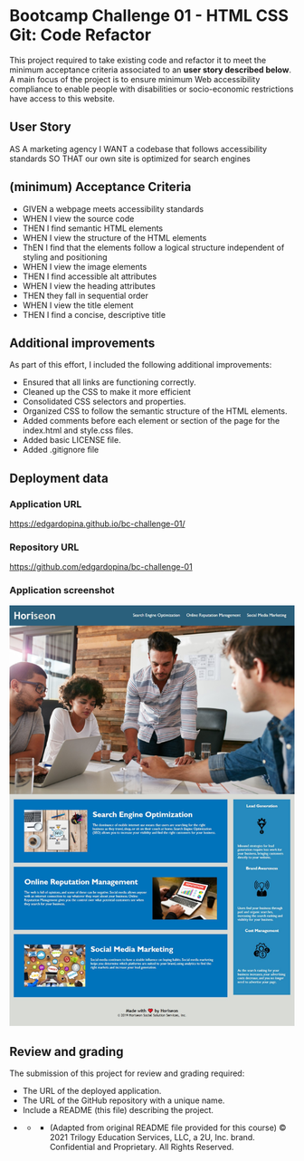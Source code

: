 # Bootcamp Challenge 01 - HTML CSS Git: Code Refactor

This project required to take existing code and refactor it to meet the minimum acceptance criteria associated to an **user story described below**. A main focus of the project is to ensure minimum Web accessibility compliance to enable people with disabilities or socio-economic restrictions have access to this website.

## User Story

AS A marketing agency
I WANT a codebase that follows accessibility standards
SO THAT our own site is optimized for search engines

## (minimum) Acceptance Criteria

- GIVEN a webpage meets accessibility standards
- WHEN I view the source code
- THEN I find semantic HTML elements
- WHEN I view the structure of the HTML elements
- ThEN I find that the elements follow a logical structure independent of styling and positioning
- WHEN I view the image elements
- THEN I find accessible alt attributes
- WHEN I view the heading attributes
- THEN they fall in sequential order
- WHEN I view the title element
- THEN I find a concise, descriptive title

## Additional improvements

As part of this effort, I included the following additional improvements:

- Ensured that all links are functioning correctly.
- Cleaned up the CSS to make it more efficient
- Consolidated CSS selectors and properties.
- Organized CSS to follow the semantic structure of the HTML elements.
- Added comments before each element or section of the page for the index.html and style.css files.
- Added basic LICENSE file.
- Added .gitignore file

## Deployment data

### Application URL

https://edgardopina.github.io/bc-challenge-01/

### Repository URL

https://github.com/edgardopina/bc-challenge-01

### Application screenshot

![Screenshot of full Horiseon website](/assets/images/bc-challenge-01-screenshot.png?raw=true "Horiseon website sreenshot")

## Review and grading

The submission of this project for review and grading required:

- The URL of the deployed application.
- The URL of the GitHub repository with a unique name.
- Include a README (this file) describing the project.

* - - (Adapted from original README file provided for this course)
      © 2021 Trilogy Education Services, LLC, a 2U, Inc. brand. Confidential and Proprietary. All Rights Reserved.
